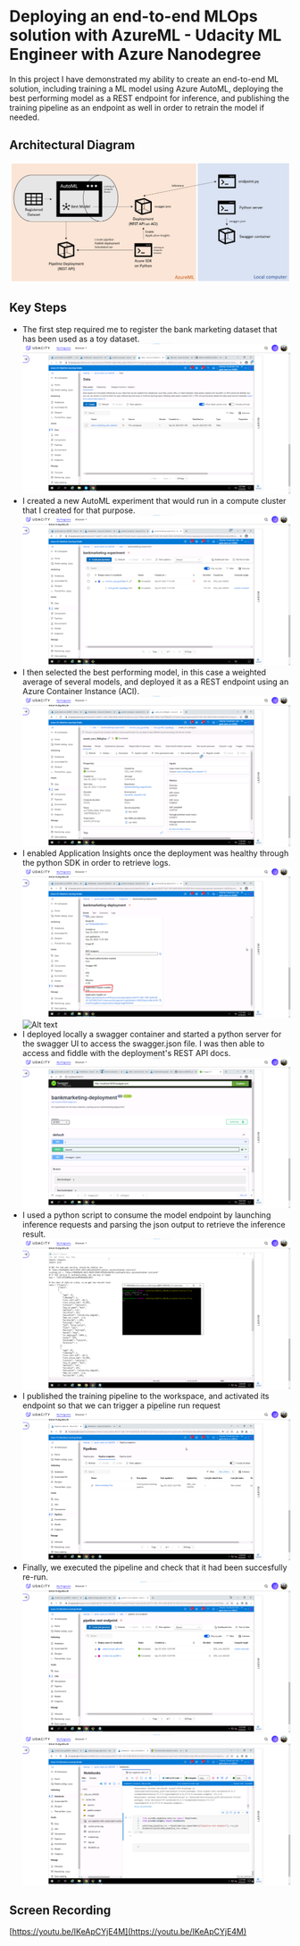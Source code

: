 # Deploying an end-to-end MLOps solution with AzureML - Udacity ML Engineer with Azure Nanodegree

In this project I have demonstrated my ability to create an end-to-end ML solution, including training a ML model using Azure AutoML, deploying the best performing model as a REST endpoint for inference, and publishing the training pipeline as an endpoint as well in order to retrain the model if needed.

## Architectural Diagram
![Alt text](https://github.com/dleston/nd00333_AZMLND_C2/blob/master/screenshots/architecture.png?raw=true)

## Key Steps

- The first step required me to register the bank marketing dataset that has been used as a toy dataset.
![Alt text](https://github.com/dleston/nd00333_AZMLND_C2/blob/master/screenshots/registered_dataset.png?raw=true)
- I created a new AutoML experiment that would run in a compute cluster that I created for that purpose.
![Alt text](https://github.com/dleston/nd00333_AZMLND_C2/blob/master/screenshots/automl_experiment_complete.png?raw=true)
- I then selected the best performing model, in this case a weighted average of several models, and deployed it as a REST endpoint using an Azure Container Instance (ACI).
![Alt text](https://github.com/dleston/nd00333_AZMLND_C2/blob/master/screenshots/best_automl_model.png?raw=true)
- I enabled Application Insights once the deployment was healthy through the python SDK in order to retrieve logs.
![Alt text](https://github.com/dleston/nd00333_AZMLND_C2/blob/master/screenshots/application_insights_enabled.png?raw=true)
![Alt text](https://github.com/dleston/nd00333_AZMLND_C2/blob/master/screenshots/logs.png?raw=true)
- I deployed locally a swagger container and started a python server for the swagger UI to access the swagger.json file. I was then able to access and fiddle with the deployment's REST API docs.
![Alt text](https://github.com/dleston/nd00333_AZMLND_C2/blob/master/screenshots/swagger.png?raw=true)
- I used a python script to consume the model endpoint by launching inference requests and parsing the json output to retrieve the inference result.
![Alt text](https://github.com/dleston/nd00333_AZMLND_C2/blob/master/screenshots/endpoint_output.png?raw=true)
- I published the training pipeline to the workspace, and activated its endpoint so that we can trigger a pipeline run request
![Alt text](https://github.com/dleston/nd00333_AZMLND_C2/blob/master/screenshots/pipeline_endpoint_created.png?raw=true)
- Finally, we executed the pipeline and check that it had been succesfully re-run.
![Alt text](https://github.com/dleston/nd00333_AZMLND_C2/blob/master/screenshots/pipeline_endpoint_complete.png?raw=true)
![Alt text](https://github.com/dleston/nd00333_AZMLND_C2/blob/master/screenshots/rundetails_widget.png?raw=true)


## Screen Recording
[https://youtu.be/IKeApCYjE4M](https://youtu.be/IKeApCYjE4M)
